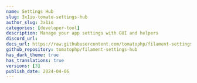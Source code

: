 ```yaml
---
name: Settings Hub
slug: 3x1io-tomato-settings-hub
author_slug: 3x1io
categories: [developer-tool]
description: Manage your app settings with GUI and helpers
discord_url: 
docs_url: https://raw.githubusercontent.com/tomatophp/filament-settings-hub/master/README.md
github_repository: tomatophp/filament-settings-hub
has_dark_theme: true
has_translations: true
versions: [3]
publish_date: 2024-04-06
---
```

